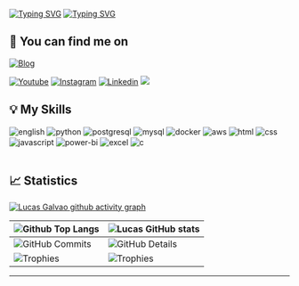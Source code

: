 [![Typing SVG](https://readme-typing-svg.demolab.com?font=Press+Start+2P&size=13&pause=1000&color=F7094B&background=58FF0C00&vCenter=true&random=true&width=500&lines=Hey%2C%20I%20am%20Lucas%20Galv%C3%A3o)](https://git.io/typing-svg)
[![Typing SVG](https://readme-typing-svg.demolab.com?font=Press+Start+2P&size=13&pause=1000&color=F7094B&background=58FF0C00&vCenter=true&random=true&width=500&lines=Welcome%20to%20my%20Profile)](https://git.io/typing-svg)

## 💬 You can find me on

[![Blog](https://img.shields.io/website?label=My%20Portfolio%20Website&style=for-the-badge&url=https://lucascerqueiragalvao.github.io/site-portfolio/)](https://lucascerqueiragalvao.github.io/site-portfolio/)

[![Youtube](https://img.shields.io/badge/GitHub-100000?style=for-the-badge&logo=github&logoColor=white)](https://github.com/LucasCerqueiraGalvao/)
[![Instagram](https://img.shields.io/badge/Instagram-E4405F?style=for-the-badge&logo=instagram&logoColor=white)](https://www.instagram.com/lucasgalvao.dev/)
[![Linkedin](https://img.shields.io/badge/LinkedIn-0077B5?style=for-the-badge&logo=linkedin&logoColor=white)](https://www.linkedin.com/in/lucas-cerqueira-galvao)
<a href="mailto:lucas_galvao01@hotmail.com">
    <img src="https://img.shields.io/badge/-Gmail-ff9800?style=for-the-badge&logo=gmail&logoColor=white" />
</a>

## 💡 My Skills

<div style="display: inline_block">
  <img align="center" alt="english" src="https://img.shields.io/badge/English-0077B5?style=for-the-badge&logoColor=white" />
  <img align="center" alt="python" src="https://img.shields.io/badge/Python-306998?style=for-the-badge&logo=python&logoColor=white" />
  <img align="center" alt="postgresql" src="https://img.shields.io/badge/PostgreSQL-336791?style=for-the-badge&logo=postgresql&logoColor=white" />
  <img align="center" alt="mysql" src="https://img.shields.io/badge/MySQL-00758F?style=for-the-badge&logo=mysql&logoColor=white" />
  <img align="center" alt="docker" src="https://img.shields.io/badge/Docker-2496ED?style=for-the-badge&logo=docker&logoColor=white" />
  <img align="center" alt="aws" src="https://img.shields.io/badge/AWS-FF9900?style=for-the-badge&logo=amazon-aws&logoColor=white" />
  <img align="center" alt="html" src="https://img.shields.io/badge/HTML-E34F26?style=for-the-badge&logo=html5&logoColor=white" />
  <img align="center" alt="css" src="https://img.shields.io/badge/CSS-1572B6?style=for-the-badge&logo=css3&logoColor=white" />
  <img align="center" alt="javascript" src="https://img.shields.io/badge/JavaScript-F7DF1E?style=for-the-badge&logo=javascript&logoColor=black" />
  <img align="center" alt="power-bi" src="https://img.shields.io/badge/Power%20BI-F2C811?style=for-the-badge&logo=power-bi&logoColor=black" />
  <img align="center" alt="excel" src="https://img.shields.io/badge/Excel-217346?style=for-the-badge&logo=microsoft-excel&logoColor=white" />
  <img align="center" alt="c" src="https://img.shields.io/badge/C-A8B9CC?style=for-the-badge&logo=c&logoColor=white" />
</div><br/>


##  📈 Statistics
[![Lucas Galvao github activity graph](https://github-readme-activity-graph.vercel.app/graph?username=LucasCerqueiraGalvao)](https://github.com/LucasCerqueiraGalvao/github-readme-activity-graph)

| ![Github Top Langs](https://github-readme-stats.vercel.app/api/top-langs/?username=LucasCerqueiraGalvao&layout=compact&theme=radical) | ![Lucas GitHub stats](https://github-readme-stats.vercel.app/api?username=LucasCerqueiraGalvao&show_icons=true&theme=radical&hide_border=true&line_height=20) |
| ----------- | ----------- |
| ![GitHub Commits](https://github-readme-streak-stats.herokuapp.com/?user=LucasCerqueiraGalvao&theme=radical&ring=e73737&currStreakNum=ffffff&hide_border=true) | ![GitHub Details](https://github-profile-summary-cards.vercel.app/api/cards/profile-details?username=LucasCerqueiraGalvao&theme=radical) |
| ![Trophies](https://github-profile-trophy.vercel.app/?username=LucasCerqueiraGalvao&row=1&column=6&theme=radical&margin-w=15&margin-h=15) | ![Trophies](https://github-profile-trophy.vercel.app/?username=LucasCerqueiraGalvao&row=1&column=6&theme=radical&margin-w=15&margin-h=15) |

---
